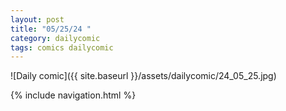 ```yaml
---
layout: post
title: "05/25/24 "
category: dailycomic
tags: comics dailycomic
---
```

![Daily comic]({{ site.baseurl }}/assets/dailycomic/24_05_25.jpg)

{% include navigation.html %}

